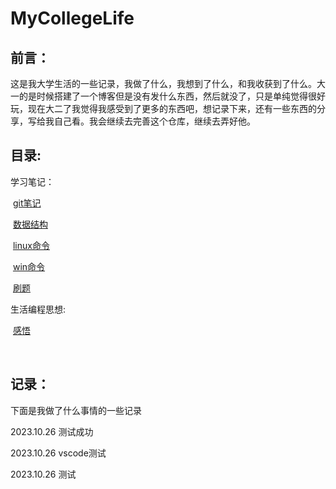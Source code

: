 # MyCollegeLife



## 前言：

这是我大学生活的一些记录，我做了什么，我想到了什么，和我收获到了什么。大一的是时候搭建了一个博客但是没有发什么东西，然后就没了，只是单纯觉得很好玩，现在大二了我觉得我感受到了更多的东西吧，想记录下来，还有一些东西的分享，写给我自己看。我会继续去完善这个仓库，继续去弄好他。



## 目录:

学习笔记：

​		[git笔记](./学习笔记/git笔记/git.md)

​		[数据结构](./学习笔记/数据结构/)

​		[linux命令](./学习笔记/linux命令)

​		[win命令](./学习笔记/win命令/win.md)

​		[刷题](./学习笔记/刷题)

生活编程思想:

​		[感悟](./生活编程思想/感悟.md)

​		



## 记录：

下面是我做了什么事情的一些记录

2023.10.26 测试成功

2023.10.26 vscode测试

2023.10.26 测试